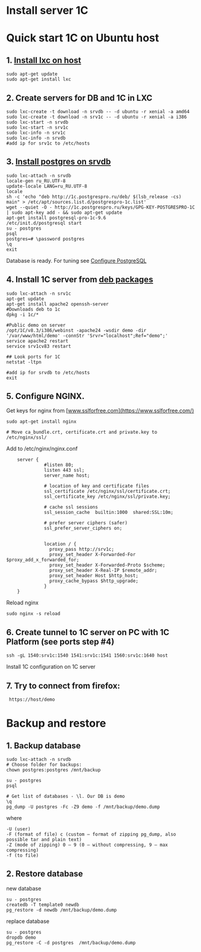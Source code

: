 # Install server 1C

# Quick start 1C on Ubuntu host

## 1. [Install lxc on host](https://help.ubuntu.com/lts/serverguide/lxc.html)

```
sudo apt-get update
sudo apt-get install lxc 
```

## 2. Create servers for DB and 1C in LXC

```
sudo lxc-create -t download -n srvdb -- -d ubuntu -r xenial -a amd64
sudo lxc-create -t download -n srv1c -- -d ubuntu -r xenial -a i386
sudo lxc-start -n srvdb
sudo lxc-start -n srv1c
sudo lxc-info -n srv1c
sudo lxc-info -n srvdb
#add ip for srv1c to /etc/hosts
```

## 3. [Install postgres on srvdb](https://postgrespro.ru/products/1c_build) 
```
sudo lxc-attach -n srvdb
locale-gen ru_RU.UTF-8
update-locale LANG=ru_RU.UTF-8
locale
sh -c 'echo "deb http://1c.postgrespro.ru/deb/ $(lsb_release -cs) main" > /etc/apt/sources.list.d/postgrespro-1c.list'
wget --quiet -O - http://1c.postgrespro.ru/keys/GPG-KEY-POSTGRESPRO-1C | sudo apt-key add - && sudo apt-get update
apt-get install postgresql-pro-1c-9.6
/etc/init.d/postgresql start
su - postgres
psql
postgres=# \password postgres
\q
exit
```
Database is ready. For tuning see [Configure PostgreSQL](https://its.1c.ru/db/metod8dev#content:5866:hdoc)

## 4. Install 1C server from [deb packages](https://releases.1c.ru/version_files?nick=Platform83&ver=8.3.10.2466)   
```
sudo lxc-attach -n srv1c
apt-get update
apt-get install apache2 openssh-server
#Downloads deb to 1c
dpkg -i 1c/* 

#Public demo on server
/opt/1C/v8.3/i386/webinst -apache24 -wsdir demo -dir '/var/www/html/demo' -connStr 'Srvr="localhost";Ref="demo";'
service apache2 restart
service srv1cv83 restart

## Look ports for 1C 
netstat -ltpn 

#add ip for srvdb to /etc/hosts
exit
```

## 5. Configure NGINX.
Get keys for nginx from [www.sslforfree.com](https://www.sslforfree.com/) 

```
sudo apt-get install nginx

# Move ca_bundle.crt, certificate.crt and private.key to /etc/nginx/ssl/ 
```
Add to /etc/nginx/nginx.conf
```
    server {
              #listen 80;
    	      listen 443 ssl;
              server_name host;

              # location of key and certificate files
              ssl_certificate /etc/nginx/ssl/certificate.crt;
              ssl_certificate_key /etc/nginx/ssl/private.key;

              # cache ssl sessions 
              ssl_session_cache  builtin:1000  shared:SSL:10m;    

              # prefer server ciphers (safer)
              ssl_prefer_server_ciphers on;

         
              location / {
                proxy_pass http://srv1c;
        	    proxy_set_header X-Forwarded-For $proxy_add_x_forwarded_for;
         	    proxy_set_header X-Forwarded-Proto $scheme;
         	    proxy_set_header X-Real-IP $remote_addr;
         	    proxy_set_header Host $http_host;
                proxy_cache_bypass $http_upgrade;
              }
	}
```

Reload nginx
```
sudo nginx -s reload
```

## 6. Create tunnel to 1C server on PC with 1C Platform (see ports step #4)

```
ssh -gL 1540:srv1c:1540 1541:srv1c:1541 1560:srv1c:1640 host
```
Install 1C configuration on 1C server
 
## 7. Try to connect from firefox:
```
 https://host/demo
```


# Backup and restore

## 1. Backup database
```
sudo lxc-attach -n srvdb
# Choose folder for backups: 
chown postgres:postgres /mnt/backup

su - postgres
psql

# Get list of databases - \l. Our DB is demo
\q
pg_dump -U postgres -Fc -Z9 demo -f /mnt/backup/demo.dump
```
where 
```
-U (user)
-F (format of file) с (custom — format of zipping pg_dump, also possible tar and plain text)
-Z (mode of zipping) 0 — 9 (0 — without compressing, 9 — max compressing)
-f (to file)
```


## 2. Restore database
new database

```
su - postgres
createdb -T template0 newdb
pg_restore -d newdb /mnt/backup/demo.dump
```

replace database

```
su - postgres
dropdb demo
pg_restore -C -d postgres  /mnt/backup/demo.dump
```

